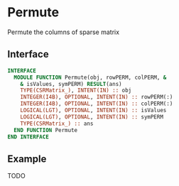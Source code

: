 # Permute

Permute the columns of sparse matrix

## Interface

```fortran title="Interface"
INTERFACE
  MODULE FUNCTION Permute(obj, rowPERM, colPERM, &
    & isValues, symPERM) RESULT(ans)
    TYPE(CSRMatrix_), INTENT(IN) :: obj
    INTEGER(I4B), OPTIONAL, INTENT(IN) :: rowPERM(:)
    INTEGER(I4B), OPTIONAL, INTENT(IN) :: colPERM(:)
    LOGICAL(LGT), OPTIONAL, INTENT(IN) :: isValues
    LOGICAL(LGT), OPTIONAL, INTENT(IN) :: symPERM
    TYPE(CSRMatrix_) :: ans
  END FUNCTION Permute
END INTERFACE
```

## Example

TODO

